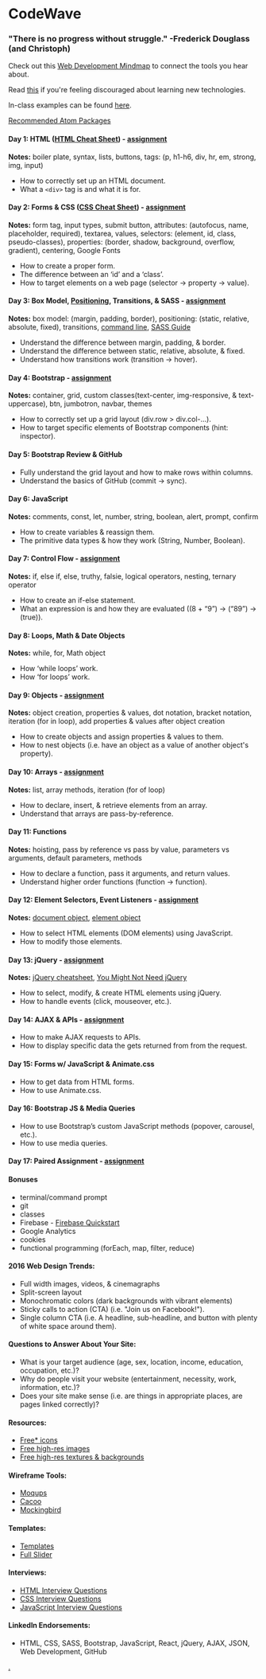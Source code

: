 # CodeWave

### "There is no progress without struggle." -Frederick Douglass (and Christoph)

Check out this [Web Development Mindmap](https://coggle.it/diagram/Vz9LvW8byvN0I38x) to connect the tools you hear about.

Read [this](https://medium.com/@addyosmani/totally-get-your-frustration-ea11adf237e3#.ch2epio1i) if you're feeling discouraged about learning new technologies.

In-class examples can be found [here](https://github.com/BeachCodersAcademy/CodeWave/tree/master/in-class_examples).

[Recommended Atom Packages](https://github.com/BeachCodersAcademy/CodeWave/blob/master/notes/atom_packages.md)

#### Day 1: HTML ([HTML Cheat Sheet](http://www.cheat-sheets.org/saved-copy/html5-cheat-sheet.png)) - [assignment](https://github.com/BeachCodersAcademy/CodeWave/blob/master/assignments/html.md)
**Notes:** boiler plate, syntax, lists, buttons, tags: (p, h1-h6, div, hr, em, strong, img, input)
* How to correctly set up an HTML document.	
* What a `<div>` tag is and what it is for.

#### Day 2: Forms & CSS ([CSS Cheat Sheet](https://www.smashingmagazine.com/wp-content/uploads/images/css3-cheat-sheet/css3-cheat-sheet.pdf)) - [assignment](https://github.com/BeachCodersAcademy/CodeWave/blob/master/assignments/css.md)
**Notes:** form tag, input types, submit button, attributes: (autofocus, name, placeholder, required), textarea, values,  selectors: (element, id, class, pseudo-classes), properties: (border, shadow, background, overflow, gradient), centering, Google Fonts
* How to create a proper form.
* The difference between an ‘id’ and a ‘class’.
* How to target elements on a web page (selector -> property -> value).

#### Day 3: Box Model, [Positioning](https://github.com/BeachCodersAcademy/CodeWave/blob/master/notes/positioning.md), Transitions, & SASS  - [assignment](https://github.com/BeachCodersAcademy/CodeWave/blob/master/assignments/box_model_and_positioning.md)
**Notes:** box model: (margin, padding, border), positioning: (static, relative, absolute, fixed), transitions, [command line](https://github.com/BeachCodersAcademy/CodeWave/blob/master/notes/command-line.md), [SASS Guide](https://github.com/BeachCodersAcademy/CodeWave/blob/master/notes/sass.md)
* Understand the difference between margin, padding, & border.
* Understand the difference between static, relative, absolute, & fixed.
* Understand how transitions work (transition -> hover).

#### Day 4: Bootstrap - [assignment](https://github.com/BeachCodersAcademy/CodeWave/blob/master/assignments/bootstrap.md)
**Notes:** container, grid, custom classes(text-center, img-responsive, & text-uppercase), btn, jumbotron, navbar, themes
* How to correctly set up a grid layout (div.row > div.col-...).
* How to target specific elements of Bootstrap components (hint: inspector).

#### Day 5: Bootstrap Review & GitHub
* Fully understand the grid layout and how to make rows within columns.
* Understand the basics of GitHub (commit -> sync).

#### Day 6: JavaScript
**Notes:** comments, const, let, number, string, boolean, alert, prompt, confirm
* How to create variables & reassign them.
* The primitive data types & how they work (String, Number, Boolean).

#### Day 7: Control Flow - [assignment](https://github.com/BeachCodersAcademy/CodeWave/blob/master/assignments/control_flow.md)
**Notes:** if, else if, else, truthy, falsie, logical operators, nesting, ternary operator
* How to create an if-else statement.
* What an expression is and how they are evaluated ((8 + “9”) -> (“89”) -> (true)).

#### Day 8: Loops, Math & Date Objects
**Notes:** while, for, Math object
* How ‘while loops’ work.
* How ‘for loops’ work.

#### Day 9: Objects - [assignment](https://github.com/BeachCodersAcademy/CodeWave/blob/master/assignments/objects.md)
**Notes:** object creation, properties & values, dot notation, bracket notation, iteration (for in loop), add properties & values after object creation
* How to create objects and assign properties & values to them.
* How to nest objects (i.e. have an object as a value of another object's property).

#### Day 10: Arrays - [assignment](https://github.com/BeachCodersAcademy/CodeWave/blob/master/assignments/arrays.md)
**Notes:** list, array methods, iteration (for of loop)
* How to declare, insert, & retrieve elements from an array.
* Understand that arrays are pass-by-reference.

#### Day 11: Functions
**Notes:** hoisting, pass by reference vs pass by value, parameters vs arguments, default parameters, methods
* How to declare a function, pass it arguments, and return values.
* Understand higher order functions (function -> function).

#### Day 12: Element Selectors, Event Listeners - [assignment](https://github.com/BeachCodersAcademy/CodeWave/blob/master/assignments/query_selector.md)
**Notes:** [document object](https://developer.mozilla.org/en-US/docs/Web/API/Document), [element object](https://developer.mozilla.org/en-US/docs/Web/API/Element)
* How to select HTML elements (DOM elements) using JavaScript.
* How to modify those elements.

#### Day 13: jQuery - [assignment](https://github.com/BeachCodersAcademy/CodeWave/blob/master/assignments/jquery.md)
**Notes:** [jQuery cheatsheet](https://oscarotero.com/jquery/), [You Might Not Need jQuery](http://youmightnotneedjquery.com/)
* How to select, modify, & create HTML elements using jQuery.
* How to handle events (click, mouseover, etc.).

#### Day 14: AJAX & APIs - [assignment](https://github.com/BeachCodersAcademy/CodeWave/blob/master/assignments/apis.md)
* How to make AJAX requests to APIs.
* How to display specific data the gets returned from from the request.

#### Day 15: Forms w/ JavaScript & Animate.css
* How to get data from HTML forms.
* How to use Animate.css.

#### Day 16: Bootstrap JS & Media Queries
* How to use Bootstrap’s custom JavaScript methods (popover, carousel, etc.).
* How to use media queries.

#### Day 17: Paired Assignment - [assignment](https://github.com/BeachCodersAcademy/CodeWave/blob/master/assignments/paired_assignment.md)

#### Bonuses
* terminal/command prompt
* git
* classes
* Firebase - [Firebase Quickstart](https://github.com/firebase/quickstart-js)
* Google Analytics
* cookies
* functional programming (forEach, map, filter, reduce)

#### 2016 Web Design Trends:
* Full width images, videos, & cinemagraphs
* Split-screen layout
* Monochromatic colors (dark backgrounds with vibrant elements)
* Sticky calls to action (CTA) (i.e. "Join us on Facebook!").
* Single column CTA (i.e. A headline, sub-headline, and button with plenty of white space around them).

#### Questions to Answer About Your Site:
* What is your target audience (age, sex, location, income, education, occupation, etc.)?
* Why do people visit your website (entertainment, necessity, work, information, etc.)?
* Does your site make sense (i.e. are things in appropriate places, are pages linked correctly)?

#### Resources:
* [Free* icons](https://thenounproject.com/)
* [Free high-res images](https://unsplash.com/)
* [Free high-res textures & backgrounds](http://atextures.com/)

#### Wireframe Tools:
* [Moqups](https://app.moqups.com/)
* [Cacoo](https://cacoo.com/)
* [Mockingbird](https://gomockingbird.com/)

#### Templates:
* [Templates](http://blacktie.co/)
* [Full Slider](https://startbootstrap.com/template-overviews/full-slider/)

#### Interviews:
* [HTML Interview Questions](http://www.thatjsdude.com/interview/html.html)
* [CSS Interview Questions](http://www.thatjsdude.com/interview/css.html)
* [JavaScript Interview Questions](http://www.thatjsdude.com/interview/js1.html)

#### LinkedIn Endorsements:
* HTML, CSS, SASS, Bootstrap, JavaScript, React, jQuery, AJAX, JSON, Web Development, GitHub

[.](https://drive.google.com/open?id=0B5dbRalQs2-sRE1Nd29uVUNqQUE)
